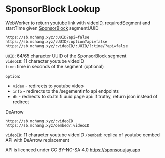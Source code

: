 # SponsorBlock Lookup
WebWorker to return youtube link with videoID, requiredSegment and startTime given [SponsorBlock](https://sponsor.ajay.app) segmentUUID

```
https://sb.mchang.xyz/:UUID?api=false
https://sb.mchang.xyz/:UUID/:option?api=false
https://sb.mchang.xyz/:videoID/:UUID/?:time/?api=false
```
`UUID`: 64/65 character UUID of the SponsorBlock segment  
`videoID`: 11 character youtube videoID  
`time`: time in seconds of the segment (optional)  

`option`:
 - `video` - redirects to youtube video
 - `info` - redirects to the /segementinfo api endpoints
 - `db` - redirects to sb.ltn.fi uuid page
api: if truthy, return json instead of redirect

DeArrow
```
https://sb.mchang.xyz/:videoID
https://sb.mchang.xyz/oembed/:videoID
```
`videoID`: 11 character youtube videoID
`/oembed`: replica of youtube oembed API with DeArrow replacement

API is licenced under CC BY-NC-SA 4.0 https://sponsor.ajay.app